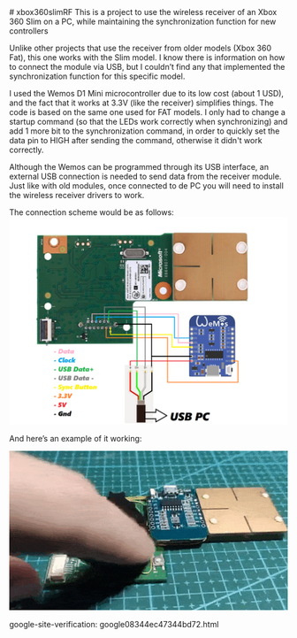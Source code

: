 <HTML>
  <HEAD>
<meta name="google-site-verification" content="e67SKsRHFHARxy5BudJ2cV-yS8nlcUdC6oLOGuThBbA" />
  </HEAD>
</HEAD>
# xbox360slimRF
This is a project to use the wireless receiver of an Xbox 360 Slim on a PC, while maintaining the synchronization function for new controllers

Unlike other projects that use the receiver from older models (Xbox 360 Fat), this one works with the Slim model. I know there is information on how to connect the module via USB, but I couldn’t find any that implemented the synchronization function for this specific model.

I used the Wemos D1 Mini microcontroller due to its low cost (about 1 USD), and the fact that it works at 3.3V (like the receiver) simplifies things. The code is based on the same one used for FAT models. I only had to change a startup command (so that the LEDs work correctly when synchronizing) and add 1 more bit to the synchronization command, in order to quickly set the data pin to HIGH after sending the command, otherwise it didn't work correctly. 

Although the Wemos can be programmed through its USB interface, an external USB connection is needed to send data from the receiver module.
Just like with old modules, once connected to de PC you will need to install the wireless receiver drivers to work.


The connection scheme would be as follows:
![alt text](https://github.com/ginokgx/xbox360slimRF/blob/main/Scheme.png)


And here’s an example of it working:

![alt text](https://github.com/ginokgx/xbox360slimRF/blob/main/Sync.gif)

google-site-verification: google08344ec47344bd72.html
